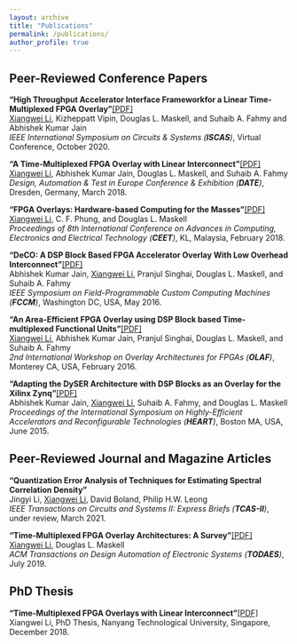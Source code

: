 ```yaml
---
layout: archive
title: "Publications"
permalink: /publications/
author_profile: true
---
```


Peer-Reviewed Conference Papers
-------------------------------

<strong>“High Throughput Accelerator Interface Frameworkfor a Linear Time-Multiplexed FPGA Overlay”</strong>[[PDF]](https://ieeexplore.ieee.org/document/9181072)<br>
<u>Xiangwei Li</u>, Kizheppatt Vipin, Douglas L. Maskell, and Suhaib A. Fahmy and Abhishek Kumar Jain <br> 
<em>IEEE International Symposium on Circuits & Systems (<strong>ISCAS</strong>)</em>, Virtual Conference, October 2020.<br>

<strong>“A Time-Multiplexed FPGA Overlay with Linear Interconnect”</strong>[[PDF]](https://ieeexplore.ieee.org/abstract/document/8342171)<br> 
<u>Xiangwei Li</u>, Abhishek Kumar Jain, Douglas L. Maskell, and Suhaib A. Fahmy <br> 
<em>Design, Automation & Test in Europe Conference & Exhibition (<strong>DATE</strong>)</em>, Dresden, Germany, March 2018.<br>

<strong>“FPGA Overlays: Hardware-based Computing for the Masses”</strong>[[PDF]](https://www.researchgate.net/profile/Xiangwei_Li4/publication/323886213_FPGA_Overlays_Hardware_based_Computing_for_the_Masses/links/5ac345ef0f7e9bfc045f8ee1/FPGA-Overlays-Hardware-based-Computing-for-the-Masses.pdf)<br> 
<u>Xiangwei Li</u>, C. F. Phung, and Douglas L. Maskell <br> 
<em>Proceedings of 8th International Conference on Advances in Computing, Electronics and Electrical Technology (<strong>CEET</strong>)</em>, KL, Malaysia, February 2018.<br>

<strong>“DeCO: A DSP Block Based FPGA Accelerator Overlay With Low Overhead Interconnect”</strong>[[PDF]](https://ieeexplore.ieee.org/abstract/document/7544733)<br> 
Abhishek Kumar Jain, <u>Xiangwei Li</u>, Pranjul Singhai, Douglas L. Maskell, and Suhaib A. Fahmy <br> 
<em>IEEE Symposium on Field-Programmable Custom Computing Machines (<strong>FCCM</strong>)</em>, Washington DC, USA, May 2016. <br>

<strong>“An Area-Efficient FPGA Overlay using DSP Block based Time-multiplexed Functional Units”</strong>[[PDF]](https://arxiv.org/abs/1606.06460)<br> 
<u>Xiangwei Li</u>, Abhishek Kumar Jain, Pranjul Singhai, Douglas L. Maskell, and Suhaib A. Fahmy <br> 
<em>2nd International Workshop on Overlay Architectures for FPGAs (<strong>OLAF</strong>)</em>, Monterey CA, USA, February 2016. <br>

<strong>“Adapting the DySER Architecture with DSP Blocks as an Overlay for the Xilinx Zynq”</strong>[[PDF]](https://dl.acm.org/citation.cfm?id=2927970)<br> 
Abhishek Kumar Jain, <u>Xiangwei Li</u>, Suhaib A. Fahmy, and Douglas L. Maskell <br> 
<em>Proceedings of the International Symposium on Highly-Efficient Accelerators and Reconfigurable Technologies (<strong>HEART</strong>)</em>, Boston MA, USA, June 2015.<br>


Peer-Reviewed Journal and Magazine Articles
-------------------------------------------

<strong>“Quantization Error Analysis of Techniques for Estimating Spectral Correlation Density”</strong> <br>
Jingyi Li, <u>Xiangwei Li</u>, David Boland, Philip H.W. Leong <br> 
<em>IEEE Transactions on Circuits and Systems II: Express Briefs (<strong>TCAS-II</strong>)</em>, under review, March 2021. <br>

<strong>“Time-Multiplexed FPGA Overlay Architectures: A Survey”</strong>[[PDF]](https://dl.acm.org/citation.cfm?id=3339861&dl=ACM&coll=DL)<br> 
<u>Xiangwei Li</u>, Douglas L. Maskell <br> 
<em>ACM Transactions on Design Automation of Electronic Systems (<strong>TODAES</strong>)</em>, July 2019. <br>


PhD Thesis
----------

<strong>“Time-Multiplexed FPGA Overlays with Linear Interconnect”</strong>[[PDF]](https://dr.ntu.edu.sg/bitstream/handle/10220/46937/thesis_LiXiangwei.pdf?sequence=1&isAllowed=y)<br> 
Xiangwei Li, PhD Thesis, Nanyang Technological University, Singapore, December 2018. <br>
